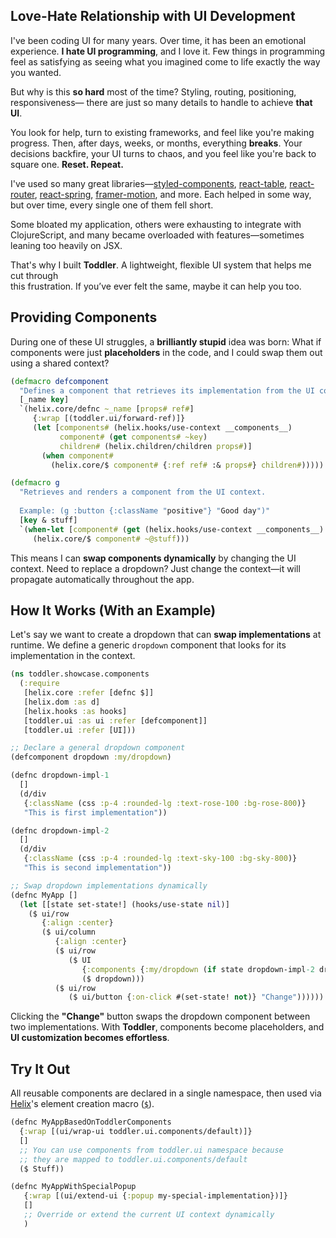 
## Love-Hate Relationship with UI Development

I've been coding UI for many years. Over time, it has been an emotional experience.
**I hate UI programming**, and I love it. Few things in programming feel as satisfying
as seeing what you imagined come to life exactly the way you wanted.

But why is this **so hard** most of the time? Styling, routing, positioning, responsiveness—
there are just so many details to handle to achieve **that UI**.

You look for help, turn to existing frameworks, and feel like you're making progress.
Then, after days, weeks, or months, everything **breaks**. Your decisions backfire,
your UI turns to chaos, and you feel like you're back to square one. **Reset. Repeat.**

I've used so many great libraries—[styled-components](https://styled-components.com/),
[react-table](https://tanstack.com/table/latest), [react-router](https://reactrouter.com/),
[react-spring](https://www.react-spring.dev/), [framer-motion](https://motion.dev/), and more.
Each helped in some way, but over time, every single one of them fell short.

Some bloated my application, others were exhausting to integrate with ClojureScript,
and many became overloaded with features—sometimes leaning too heavily on JSX.

That's why I built **Toddler**. A lightweight, flexible UI system that helps me cut through  
this frustration. If you’ve ever felt the same, maybe it can help you too.


## Providing Components

During one of these UI struggles, a **brilliantly stupid** idea was born:
What if components were just **placeholders** in the code, and I could swap them out
using a shared context?

```clojure
(defmacro defcomponent
  "Defines a component that retrieves its implementation from the UI context."
  [_name key]
  `(helix.core/defnc ~_name [props# ref#]
     {:wrap [(toddler.ui/forward-ref)]}
     (let [components# (helix.hooks/use-context __components__)
           component# (get components# ~key)
           children# (helix.children/children props#)]
       (when component#
         (helix.core/$ component# {:ref ref# :& props#} children#)))))

(defmacro g
  "Retrieves and renders a component from the UI context.
  
  Example: (g :button {:className "positive"} "Good day")"
  [key & stuff]
  `(when-let [component# (get (helix.hooks/use-context __components__) ~key)]
     (helix.core/$ component# ~@stuff)))
```

This means I can **swap components dynamically** by changing the UI context.
Need to replace a dropdown? Just change the context—it will propagate automatically
throughout the app.


## How It Works (With an Example)

Let's say we want to create a dropdown that can **swap implementations** at runtime.
We define a generic `dropdown` component that looks for its implementation in the context.

```clojure
(ns toddler.showcase.components
  (:require
   [helix.core :refer [defnc $]]
   [helix.dom :as d]
   [helix.hooks :as hooks]
   [toddler.ui :as ui :refer [defcomponent]]
   [toddler.ui :refer [UI]))

;; Declare a general dropdown component
(defcomponent dropdown :my/dropdown)

(defnc dropdown-impl-1
  []
  (d/div
   {:className (css :p-4 :rounded-lg :text-rose-100 :bg-rose-800)}
   "This is first implementation"))

(defnc dropdown-impl-2
  []
  (d/div
   {:className (css :p-4 :rounded-lg :text-sky-100 :bg-sky-800)}
   "This is second implementation"))

;; Swap dropdown implementations dynamically
(defnc MyApp []
  (let [[state set-state!] (hooks/use-state nil)]
    ($ ui/row
       {:align :center}
       ($ ui/column
          {:align :center}
          ($ ui/row
             ($ UI
                {:components {:my/dropdown (if state dropdown-impl-2 dropdown-impl-1)}}
                ($ dropdown)))
          ($ ui/row
             ($ ui/button {:on-click #(set-state! not)} "Change"))))))
```

Clicking the **"Change"** button swaps the dropdown component between two implementations.
With **Toddler**, components become placeholders, and **UI customization becomes effortless**.


## Try It Out

<div id="components-example"></div>

All reusable components are declared in a single namespace, then used via
[Helix](https://github.com/lilactown/helix)'s element creation macro ([`$`](https://github.com/lilactown/helix/blob/master/docs/creating-elements.md)).

```clojure
(defnc MyAppBasedOnToddlerComponents
  {:wrap [(ui/wrap-ui toddler.ui.components/default)]}
  []
  ;; You can use components from toddler.ui namespace because
  ;; they are mapped to toddler.ui.components/default
  ($ Stuff))

(defnc MyAppWithSpecialPopup
   {:wrap [(ui/extend-ui {:popup my-special-implementation})]}
   []
   ;; Override or extend the current UI context dynamically
   )
```
